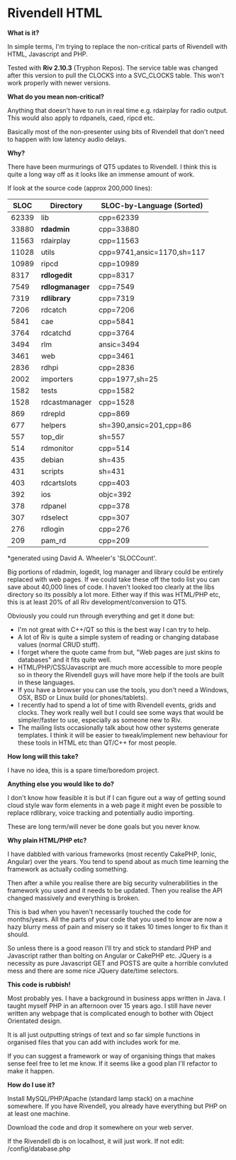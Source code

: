# Rivendell HTML

**What is it?**

In simple terms, I'm trying to replace the non-critical parts of Rivendell
with HTML, Javascript and PHP.

Tested with **Riv 2.10.3** (Tryphon Repos).  The service table was changed
after this version to pull the CLOCKS into a SVC_CLOCKS table.  This won't
work properly with newer versions.

**What do you mean non-critical?**

Anything that doesn't have to run in real time e.g. rdairplay for radio 
output.  This would also apply to rdpanels, caed, ripcd etc.

Basically most of the non-presenter using bits of Rivendell that don't
need to happen with low latency audio delays.

**Why?**

There have been murmurings of QT5 updates to Rivendell.  I think this is
quite a long way off as it looks like an immense amount of work.

If look at the source code (approx 200,000 lines):

| SLOC	| Directory	       | SLOC-by-Language (Sorted)  |
| ----- | ---------------- | -------------------------- |
| 62339 | lib              | cpp=62339                  |
| 33880 | **rdadmin**      | cpp=33880                  |
| 11563 | rdairplay        | cpp=11563                  |
| 11028 | utils            | cpp=9741,ansic=1170,sh=117 |
| 10989 | ripcd            | cpp=10989                  |
| 8317  | **rdlogedit**    | cpp=8317                   |
| 7549  | **rdlogmanager** | cpp=7549                   |
| 7319  | **rdlibrary**    | cpp=7319                   |
| 7206  | rdcatch          | cpp=7206                   |
| 5841  | cae              | cpp=5841                   |
| 3764  | rdcatchd         | cpp=3764                   |
| 3494  | rlm              | ansic=3494                 |
| 3461  | web              | cpp=3461                   |
| 2836  | rdhpi            | cpp=2836                   |
| 2002  | importers        | cpp=1977,sh=25             |
| 1582  | tests            | cpp=1582                   |
| 1528  | rdcastmanager    | cpp=1528                   |
| 869   | rdrepld          | cpp=869                    |
| 677   | helpers          | sh=390,ansic=201,cpp=86    |
| 557   | top_dir          | sh=557                     |
| 514   | rdmonitor        | cpp=514                    |
| 435   | debian           | sh=435                     |
| 431   | scripts          | sh=431                     |
| 403   | rdcartslots      | cpp=403                    |
| 392   | ios              | objc=392                   |
| 378   | rdpanel          | cpp=378                    |
| 307   | rdselect         | cpp=307                    |
| 276   | rdlogin          | cpp=276                    |
| 209   | pam_rd           | cpp=209                    |

*generated using David A. Wheeler's 'SLOCCount'.

Big portions of rdadmin, logedit, log manager and library could be entirely
replaced with web pages.  If we could take these off the todo list you can
save about 40,000 lines of code.  I haven't looked too clearly at the libs
directory so its possibly a lot more.  Either way if this was HTML/PHP etc,
this is at least 20% of all Riv development/conversion to QT5.

Obviously you could run through everything and get it done but:
* I'm not great with C++/QT so this is the best way I can try to help.
* A lot of Riv is quite a simple system of reading or changing database
  values (normal CRUD stuff).
* I forget where the quote came from but, "Web pages are just skins to
  databases" and it fits quite well.
* HTML/PHP/CSS/Javascript are much more accessible to more people so in
  theory the Rivendell guys will have more help if the tools are built
  in these languages.
* If you have a browser you can use the tools, you don't need a Windows,
  OSX, BSD or Linux build (or phones/tablets).
* I recently had to spend a lot of time with Rivendell events, grids and
  clocks.  They work really well but I could see some ways that would be
  simpler/faster to use, especially as someone new to Riv.
* The mailing lists occasionally talk about how other systems generate
  templates.  I think it will be easier to tweak/implement new behaviour
  for these tools in HTML etc than QT/C++ for most people.

**How long will this take?**

I have no idea, this is a spare time/boredom project.

**Anything else you would like to do?**

I don't know how feasible it is but if I can figure out a way of getting 
sound cloud style wav form elements in a web page it might even be 
possible to replace rdlibrary, voice tracking and potentially audio 
importing.

These are long term/will never be done goals but you never know.

**Why plain HTML/PHP etc?**

I have dabbled with various frameworks (most recently CakePHP, Ionic, 
Angular) over the years.  You tend to spend about as much time learning 
the framework as actually coding something.

Then after a while you realise there are big security vulnerabilities in 
the framework you used and it needs to be updated.  Then you realise the API
changed massively and everything is broken.

This is bad when you haven't necessarily touched the code for months/years.
All the parts of your code that you used to know are now a hazy blurry mess
of pain and misery so it takes 10 times longer to fix than it should.

So unless there is a good reason I'll try and stick to standard PHP and
Javascript rather than bolting on Angular or CakePHP etc.  JQuery is a 
necessity as pure Javascript GET and POSTS are quite a horrible convluted
mess and there are some nice JQuery date/time selectors.

**This code is rubbish!**

Most probably yes.  I have a background in business apps written in Java.
I taught myself PHP in an afternoon over 15 years ago.  I still have never
written any webpage that is complicated enough to bother with Object
Orientated design.

It is all just outputting strings of text and so far simple functions in
organised files that you can add with includes work for me.

If you can suggest a framework or way of organising things that makes sense
feel free to let me know.  If it seems like a good plan I'll refactor to
make it happen.

**How do I use it?**

Install MySQL/PHP/Apache (standard lamp stack) on a machine somewhere.  If
you have Rivendell, you already have everything but PHP on at least one
machine.

Download the code and drop it somewhere on your web server.

If the Rivendell db is on localhost, it will just work.  If not edit:
/config/database.php
